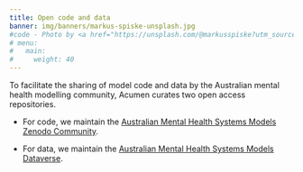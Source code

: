 ```yaml
---
title: Open code and data
banner: img/banners/markus-spiske-unsplash.jpg
#code - Photo by <a href="https://unsplash.com/@markusspiske?utm_source=unsplash&utm_medium=referral&utm_content=creditCopyText">Markus Spiske</a> on <a href="https://unsplash.com/s/photos/data-science?utm_source=unsplash&utm_medium=referral&utm_content=creditCopyText">Unsplash</a>
# menu:
#   main:
#     weight: 40
---
```


To facilitate the sharing of model code and data by the Australian mental health modelling community, Acumen curates two open access repositories.

- For code, we maintain the [Australian Mental Health Systems Models Zenodo Community](https://zenodo.org/communities/openmind/).

- For data, we maintain the [Australian Mental Health Systems Models Dataverse](https://dataverse.harvard.edu/dataverse/openmind).

